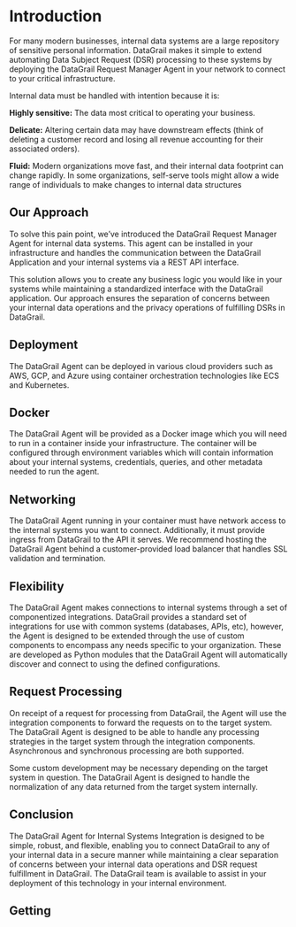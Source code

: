 # Introduction 
For many modern businesses, internal data systems are a large repository of sensitive personal information. DataGrail makes it simple to extend automating Data Subject Request (DSR) processing to these systems by deploying the DataGrail Request Manager Agent in your network to connect to your critical infrastructure.

Internal data must be handled with intention because it is:

**Highly sensitive:** The data most critical to operating your business.

**Delicate:** Altering certain data may have downstream effects (think of deleting a customer record and losing all revenue accounting for their associated orders).

**Fluid:** Modern organizations move fast, and their internal data footprint can change rapidly. In some organizations, self-serve tools might allow a wide range of individuals to make changes to internal data structures

## Our Approach
To solve this pain point, we’ve introduced the DataGrail Request Manager Agent for internal data systems. This agent can be installed in your infrastructure and handles the communication between the DataGrail Application and your internal systems via a REST API interface.

This solution allows you to create any business logic you would like in your systems while maintaining a standardized interface with the DataGrail application. Our approach ensures the separation of concerns between your internal data operations and the privacy operations of fulfilling DSRs in DataGrail. 

## Deployment
The DataGrail Agent can be deployed in various cloud providers such as AWS, GCP, and Azure using container orchestration technologies like ECS and Kubernetes.

## Docker 
The DataGrail Agent will be provided as a Docker image which you will need to run in a container inside your infrastructure. The container will be configured through environment variables which will contain information about your internal systems, credentials, queries, and other metadata needed to run the agent.

## Networking
The DataGrail Agent running in your container must have network access to the internal systems you want to connect. Additionally, it must provide ingress from DataGrail to the API it serves. We recommend hosting the DataGrail Agent behind a customer-provided load balancer that handles SSL validation and termination.

## Flexibility
The DataGrail Agent makes connections to internal systems through a set of componentized integrations. DataGrail provides a standard set of integrations for use with common systems (databases, APIs, etc), however, the Agent is designed to be extended through the use of custom components to encompass any needs specific to your organization. These are developed as Python modules that the DataGrail Agent will automatically discover and connect to using the defined configurations.

## Request Processing
On receipt of a request for processing from DataGrail, the Agent will use the integration components to forward the requests on to the target system. The DataGrail Agent is designed to be able to handle any processing strategies in the target system through the integration components. Asynchronous and synchronous processing are both supported. 

Some custom development may be necessary depending on the target system in question. The DataGrail Agent is designed to handle the normalization of any data returned from the target system internally.

## Conclusion
The DataGrail Agent for Internal Systems Integration is designed to be simple, robust, and flexible, enabling you to connect DataGrail to any of your internal data in a secure manner while maintaining a clear separation of concerns between your internal data operations and DSR request fulfillment in DataGrail. The DataGrail team is available to assist in your deployment of this technology in your internal environment.

## Getting